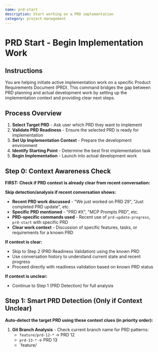 ```yaml
---
name: prd-start
description: Start working on a PRD implementation
category: project-management
---
```


# PRD Start - Begin Implementation Work

## Instructions

You are helping initiate active implementation work on a specific Product Requirements Document (PRD). This command bridges the gap between PRD planning and actual development work by setting up the implementation context and providing clear next steps.

## Process Overview

1. **Select Target PRD** - Ask user which PRD they want to implement
2. **Validate PRD Readiness** - Ensure the selected PRD is ready for implementation
3. **Set Up Implementation Context** - Prepare the development environment
4. **Identify Starting Point** - Determine the best first implementation task
5. **Begin Implementation** - Launch into actual development work

## Step 0: Context Awareness Check

**FIRST: Check if PRD context is already clear from recent conversation:**

**Skip detection/analysis if recent conversation shows:**
- **Recent PRD work discussed** - "We just worked on PRD 29", "Just completed PRD update", etc.
- **Specific PRD mentioned** - "PRD #X", "MCP Prompts PRD", etc.
- **PRD-specific commands used** - Recent use of `prd-update-progress`, `prd-start` with specific PRD
- **Clear work context** - Discussion of specific features, tasks, or requirements for a known PRD

**If context is clear:**
- Skip to Step 2 (PRD Readiness Validation) using the known PRD 
- Use conversation history to understand current state and recent progress
- Proceed directly with readiness validation based on known PRD status

**If context is unclear:**
- Continue to Step 1 (PRD Detection) for full analysis

## Step 1: Smart PRD Detection (Only if Context Unclear)

**Auto-detect the target PRD using these context clues (in priority order):**

1. **Git Branch Analysis** - Check current branch name for PRD patterns:
   - `feature/prd-12-*` → PRD 12
   - `prd-13-*` → PRD 13
   - `feature/